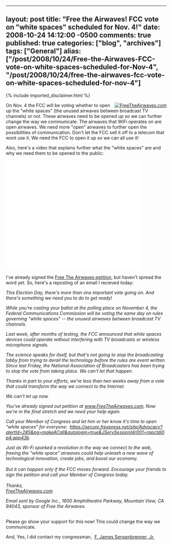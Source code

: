   ---
  layout: post
  title: "Free the Airwaves! FCC vote on "white spaces" scheduled for Nov. 4!"
  date: 2008-10-24 14:12:00 -0500
  comments: true
  published: true
  categories: ["blog", "archives"]
  tags: ["General"]
  alias: ["/post/2008/10/24/Free-the-Airwaves-FCC-vote-on-white-spaces-scheduled-for-Nov-4", "/post/2008/10/24/free-the-airwaves-fcc-vote-on-white-spaces-scheduled-for-nov-4"]
  ---
<!-- more -->
{% include imported_disclaimer.html %}
<div style="float: right">
<a href="http://www.freetheairwaves.com/"><img src="http://www.freetheairwaves.com/images/blog_badges/badge2_rev.jpg" border="0" alt="FreeTheAirwaves.com" /></a>
</div>
<p>
On Nov. 4 the FCC will be voting whether to open up the &quot;white spaces&quot; (the unused airwaves between broadcast TV channels) or not. These airwaves need to be opened up so we can further change the way we communicate. The airwaves that WiFi operates on are open airwaves. We need more &quot;open&quot; airwaves to further open the possibilities of communication. Don&#39;t let the FCC sell it off to a telecom that wont use it. We need the FCC to open it up so we can all use it!
</p>
<p>
Also, here&#39;s a video that explains further what the &quot;white spaces&quot; are and why we need them to be opened to the public:
</p>
<div>
<object classid="clsid:d27cdb6e-ae6d-11cf-96b8-444553540000" codebase="http://download.macromedia.com/pub/shockwave/cabs/flash/swflash.cab#version=6,0,40,0" width="425" height="344">
	<param name="width" value="425" />
	<param name="height" value="344" />
	<param name="allowfullscreen" value="true" />
	<param name="src" value="http://www.youtube.com/v/3YViVGwf-Bc&amp;color1=0xb1b1b1&amp;color2=0xcfcfcf&amp;fs=1" />
	<embed type="application/x-shockwave-flash" width="425" height="344" allowfullscreen="true" src="http://www.youtube.com/v/3YViVGwf-Bc&amp;color1=0xb1b1b1&amp;color2=0xcfcfcf&amp;fs=1"></embed>
</object>
</div>
<p>
I&#39;ve already signed the <a href="http://www.FreeTheAirwaves.com">Free The Airwaves petition</a>, but haven&#39;t spread the word yet. So, here&#39;s a reposting of an email I recieved today: 
</p>
<p>
<em>This Election Day, there&#39;s more than one important vote going on. And there&#39;s something we need you to do to get ready!</em>
</p>
<p>
<em>While you&#39;re casting your ballot at the polling place on November 4, the Federal Communications Commission will be voting the same day on rules governing &quot;white spaces&quot; -- the unused airwaves between broadcast TV channels.</em>
</p>
<p>
<em>Last week, after months of testing, the FCC announced that white spaces devices could operate without interfering with TV broadcasts or wireless microphone signals.</em>
</p>
<p>
<em>The science speaks for itself, but that&#39;s not going to stop the broadcasting lobby from trying to derail the technology before the rules are event written. Since last Friday, the National Association of Broadcasters has been trying to stop the vote from taking place. We can&#39;t let that happen.</em>
</p>
<p>
<em>Thanks in part to your efforts, we&#39;re less than two weeks away from a vote that could transform the way we connect to the Internet.</em>
</p>
<p>
<em>We can&#39;t let up now.</em>
</p>
<p>
<em>You&#39;ve already signed out petition at <a href="http://www.FreeTheAirwaves.com">www.FreeTheAirwaves.com</a>. Now we&#39;re in the final stretch and we need your help again.</em>
</p>
<p>
<em>Call your Member of Congress and let him or her know it&#39;s time to open &quot;white spaces&quot; for everyone:&nbsp; <a href="https://secure.freepress.net/site/Advocacy?alertId=285&amp;pg=makeACall&amp;autologin=true&amp;JServSessionIdr001=rppctdj0p4.app43b">https://secure.freepress.net/site/Advocacy?alertId=285&amp;pg=makeACall&amp;autologin=true&amp;JServSessionIdr001=rppctdj0p4.app43b</a></em>
</p>
<p>
<em>Just as Wi-Fi sparked a revolution in the way we connect to the web, freeing the &quot;white space&quot; airwaves could help unleash a new wave of technological innovation, create jobs, and boost our economy.<br />
<br />
But it can happen only if the FCC moves forward. Encourage your friends to sign the petition and call your Member of Congress today.<br />
<br />
Thanks,<br />
<a href="http://www.FreeTheAirwaves.com">FreeTheAirwaves.com</a></em>
</p>
<p>
<em>Email sent by Google Inc., 1600 Amphitheatre Parkway, Mountain View, CA 94043, sponsor of Free the Airwaves. </em>
</p>
<p>
<br />
Please go show your support for this now! This could change the way we communicate.
</p>
<p>
And, Yes, I did contact my congressman,&nbsp; <a href="http://sensenbrenner.house.gov/email_zip.htm">F. James Sensenbrenner, Jr.</a>
</p>
